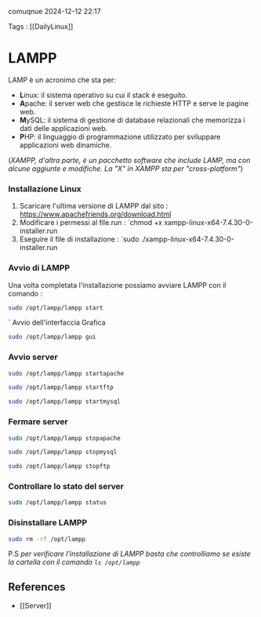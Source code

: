 comuqnue 2024-12-12 22:17

Tags : [[DailyLinux]]

# LAMPP

LAMP è un acronimo che sta per:

- **L**inux: il sistema operativo su cui il stack è eseguito.
- **A**pache: il server web che gestisce le richieste HTTP e serve le pagine web.
- **M**ySQL: il sistema di gestione di database relazionali che memorizza i dati delle applicazioni web.
- **P**HP: il linguaggio di programmazione utilizzato per sviluppare applicazioni web dinamiche.

(*XAMPP, d'altra parte, è un pacchetto software che include LAMP, ma con alcune aggiunte e modifiche. La "X" in XAMPP sta per "cross-platform"*)
### Installazione Linux

1. Scaricare l'ultima versione di LAMPP dal sito : https://www.apachefriends.org/download.html
2. Modificare i permessi al file.run :  `chmod +x xampp-linux-x64-7.4.30-0-installer.run
3. Eseguire il file di installazione  : `sudo ./xampp-linux-x64-7.4.30-0-installer.run

### Avvio di LAMPP

Una volta completata l'installazione possiamo avviare LAMPP con il comando : 

```bash
sudo /opt/lampp/lampp start
```
`
Avvio dell'interfaccia Grafica
```bash
sudo /opt/lampp/lampp gui
```

### Avvio server

```bash
sudo /opt/lampp/lampp startapache
```
```bash
sudo /opt/lampp/lampp startftp
```
```bash
sudo /opt/lampp/lampp startmysql
```
### Fermare server

```bash
sudo /opt/lampp/lampp stopapache
```
```bash
sudo /opt/lampp/lampp stopmysql
```
```bash
sudo /opt/lampp/lampp stopftp
```

### Controllare lo stato del server

```bash
sudo /opt/lampp/lampp status
```

### Disinstallare LAMPP 

```bash
sudo rm -rf /opt/lampp
```

P.S *per verificare l'installazione di LAMPP basta che controlliamo se esiste la cartella con il comando `ls /opt/lampp`*

## References

- [[Server]]